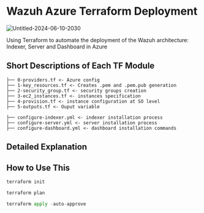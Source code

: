 # Wazuh Azure Terraform Deployment


![Untitled-2024-06-10-2030](https://github.com/datboyblu3/azure_wazuh_terraform/assets/95729902/7ff8a185-9df1-43e4-8586-1ab512bb5751)

Using Terraform to automate the deployment of the Wazuh architecture: Indexer, Server and Dashboard in Azure

## Short Descriptions of Each TF Module
```
├── 0-providers.tf <- Azure config
├── 1-key_resources.tf <- Creates .pem and .pem.pub generation
├── 2-security_group.tf <- security groups creation
├── 3-ec2_instances.tf <- instances specification
├── 4-provision.tf <- instance configuration at SO level
├── 5-outputs.tf <- Ouput variable
```

```
├── configure-indexer.yml <- indexer installation process
├── configure-server.yml <- server installation process
├── configure-dashboard.yml <- dashboard installation commands
```
## Detailed Explanation

## How to Use This
```python
terraform init
```

```python
terraform plan
```

```python
terraform apply -auto-approve
```
